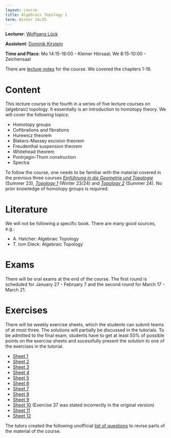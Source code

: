 ```yaml
---
layout: course
title: Algebraic Topology 1
term: Winter 24/25
---
```


**Lecturer**: [Wolfgang Lück](https://him-lueck.uni-bonn.de/)

**Assistent**: [Dominik Kirstein](https://dkirstein.github.io)

**Time and Place**: Mo 14:15-16:00 - Kleiner Hörsaal; We 8:15-10:00 - Zeichensaal

There are [lecture notes](https://him-lueck.uni-bonn.de/data/script_AlgTop.pdf) for the course. We covered the chapters 1-16.

# Content
This lecture course is the fourth in a series of five lecture courses on (algebraic) topology.
It essentially is an introduction to homotopy theory.
We will cover the following topics:
- Homotopy groups
- Cofibrations and fibrations
- Hurewicz theorem
- Blakers-Massey excision theorem
- Freudenthal suspension theorem
- Whitehead theorem
- Pontrjagin-Thom construction
- Spectra

To follow the course, one needs to be familiar with the material covered in the previous three courses [*Einführung in die Geometrie und Topologie*](https://dkirstein.github.io/courses/23-geotop.html) (Summer 23), [*Topology 1*](https://sites.google.com/view/christian-kremer-math/teaching/topology-1-ws2324) (Winter 23/24) and [*Topology 2*](https://sites.google.com/view/christian-kremer-math/teaching/topology-2-ss-24) (Summer 24).
No prior knowledge of homotopy groups is required.

# Literature
We will not be following a specific book. There are many good sources, e.g.:
- A. Hatcher: Algebraic Topology
- T. tom Dieck: Algebraic Topology

# Exams
There will be oral exams at the end of the course.
The first round is scheduled for January 27 - February 7 and the second round for March 17 - March 21.

# Exercises

There will be weekly exercise sheets, which the students can submit teams of at most three.
The solutions will partially be discussed in the tutorials.
To be admitted to the final exam, students have to get at least 50% of possible points on the exercise sheets and sucessfully present the solution to one of the exercises in the tutorial.

 - [Sheet 1]({{site.url}}{{site.baseurl}}/pdfs/2425_AlgTop1/2425_AlgTop1_sheet1.pdf)
 - [Sheet 2]({{site.url}}{{site.baseurl}}/pdfs/2425_AlgTop1/2425_AlgTop1_sheet2.pdf)
 - [Sheet 3]({{site.url}}{{site.baseurl}}/pdfs/2425_AlgTop1/2425_AlgTop1_sheet3.pdf)
 - [Sheet 4]({{site.url}}{{site.baseurl}}/pdfs/2425_AlgTop1/2425_AlgTop1_sheet4.pdf)
 - [Sheet 5]({{site.url}}{{site.baseurl}}/pdfs/2425_AlgTop1/2425_AlgTop1_sheet5.pdf)
 - [Sheet 6]({{site.url}}{{site.baseurl}}/pdfs/2425_AlgTop1/2425_AlgTop1_sheet6.pdf)
 - [Sheet 7]({{site.url}}{{site.baseurl}}/pdfs/2425_AlgTop1/2425_AlgTop1_sheet7.pdf)
 - [Sheet 8]({{site.url}}{{site.baseurl}}/pdfs/2425_AlgTop1/2425_AlgTop1_sheet8.pdf)
 - [Sheet 9]({{site.url}}{{site.baseurl}}/pdfs/2425_AlgTop1/2425_AlgTop1_sheet9.pdf)
 - [Sheet 10]({{site.url}}{{site.baseurl}}/pdfs/2425_AlgTop1/2425_AlgTop1_sheet10.pdf) (Exercise 37 was stated incorrectly in the original version)
 - [Sheet 11]({{site.url}}{{site.baseurl}}/pdfs/2425_AlgTop1/2425_AlgTop1_sheet11.pdf)
 - [Sheet 12]({{site.url}}{{site.baseurl}}/pdfs/2425_AlgTop1/2425_AlgTop1_sheet12.pdf)


The tutors created the following unofficial [list of questions]({{site.url}}{{site.baseurl}}/pdfs/2425_AlgTop1/questions.pdf) to revise parts of the material of the course.
